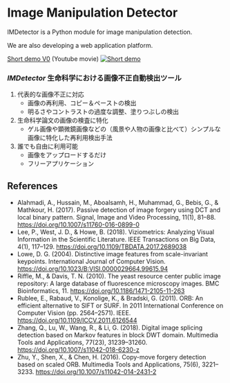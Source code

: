 # Image Manipulation Detector

IMDetector is a Python module for image manipulation detection.

We are also developing a web application platform.

[Short demo V0](https://youtu.be/3m_Hl_Dkfg8) (Youtube movie)
[![Short demo](http://img.youtube.com/vi/3m_Hl_Dkfg8/0.jpg)](http://www.youtube.com/watch?v=3m_Hl_Dkfg8)

### *IMDetector* 生命科学における画像不正自動検出ツール

1. 代表的な画像不正に対応
   - 画像の再利用、コピー＆ペーストの検出
   - 明るさやコントラストの過度な調整、塗りつぶしの検出
2. 生命科学論文の画像の検査に特化
   - ゲル画像や顕微鏡画像などの（風景や人物の画像と比べて）シンプルな画像に特化した再利用検出手法
3. 誰でも自由に利用可能
   - 画像をアップロードするだけ
   - フリーアプリケーション

## References
- Alahmadi, A., Hussain, M., Aboalsamh, H., Muhammad, G., Bebis, G., & Mathkour, H. (2017). Passive detection of image forgery using DCT and local binary pattern. Signal, Image and Video Processing, 11(1), 81–88. https://doi.org/10.1007/s11760-016-0899-0
- Lee, P., West, J. D., & Howe, B. (2018). Viziometrics: Analyzing Visual Information in the Scientific Literature. IEEE Transactions on Big Data, 4(1), 117–129. https://doi.org/10.1109/TBDATA.2017.2689038
- Lowe, D. G. (2004). Distinctive image features from scale-invariant keypoints. International Journal of Computer Vision. https://doi.org/10.1023/B:VISI.0000029664.99615.94
- Riffle, M., & Davis, T. N. (2010). The yeast resource center public image repository: A large database of fluorescence microscopy images. BMC Bioinformatics, 11. https://doi.org/10.1186/1471-2105-11-263
- Rublee, E., Rabaud, V., Konolige, K., & Bradski, G. (2011). ORB: An efficient alternative to SIFT or SURF. In 2011 International Conference on Computer Vision (pp. 2564–2571). IEEE. https://doi.org/10.1109/ICCV.2011.6126544
- Zhang, Q., Lu, W., Wang, R., & Li, G. (2018). Digital image splicing detection based on Markov features in block DWT domain. Multimedia Tools and Applications, 77(23), 31239–31260. https://doi.org/10.1007/s11042-018-6230-z
- Zhu, Y., Shen, X., & Chen, H. (2016). Copy-move forgery detection based on scaled ORB. Multimedia Tools and Applications, 75(6), 3221–3233. https://doi.org/10.1007/s11042-014-2431-2